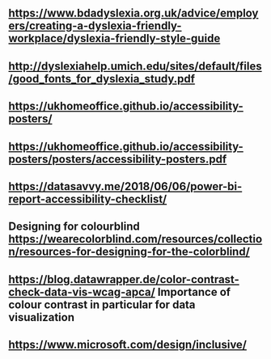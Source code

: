 https://www.bdadyslexia.org.uk/advice/employers/creating-a-dyslexia-friendly-workplace/dyslexia-friendly-style-guide
---
http://dyslexiahelp.umich.edu/sites/default/files/good_fonts_for_dyslexia_study.pdf
---
https://ukhomeoffice.github.io/accessibility-posters/
---
https://ukhomeoffice.github.io/accessibility-posters/posters/accessibility-posters.pdf
---
https://datasavvy.me/2018/06/06/power-bi-report-accessibility-checklist/
---
Designing for colourblind
https://wearecolorblind.com/resources/collection/resources-for-designing-for-the-colorblind/
---
https://blog.datawrapper.de/color-contrast-check-data-vis-wcag-apca/
Importance of colour contrast in particular for data visualization
---
https://www.microsoft.com/design/inclusive/
---